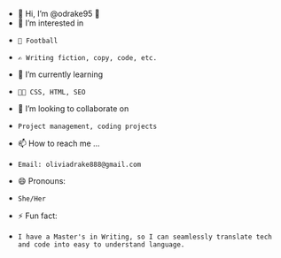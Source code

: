 - 👋 Hi, I’m @odrake95 👩
- 👀 I’m interested in
-     🏈 Football
-     ✍️ Writing fiction, copy, code, etc.
- 🌱 I’m currently learning
-     👩‍💻 CSS, HTML, SEO
- 💞️ I’m looking to collaborate on
-     Project management, coding projects
- 📫 How to reach me ...
-     Email: oliviadrake888@gmail.com
- 😄 Pronouns:
-     She/Her
- ⚡ Fun fact:
-     I have a Master's in Writing, so I can seamlessly translate tech and code into easy to understand language.

<!---
odrake95/odrake95 is a ✨ special ✨ repository because its `README.md` (this file) appears on your GitHub profile.
You can click the Preview link to take a look at your changes.
--->
